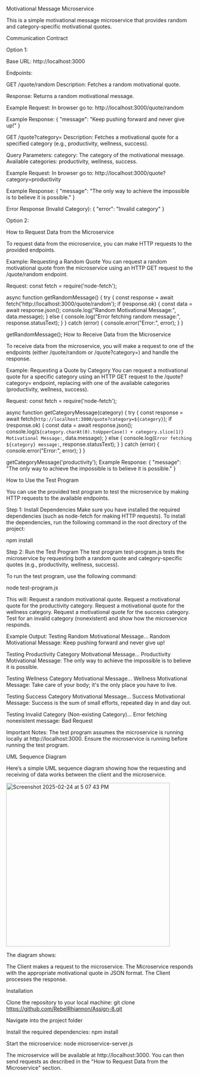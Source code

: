 Motivational Message Microservice

This is a simple motivational message microservice that provides random and category-specific motivational quotes.

Communication Contract

Option 1:

Base URL: http://localhost:3000

Endpoints:

GET /quote/random
Description: Fetches a random motivational quote.

Response: Returns a random motivational message.

Example Request:
In browser go to: http://localhost:3000/quote/random

Example Response:
{
  "message": "Keep pushing forward and never give up!"
}

GET /quote?category=<category>
Description: Fetches a motivational quote for a specified category (e.g., productivity, wellness, success).

Query Parameters:
category: The category of the motivational message. Available categories: productivity, wellness, success.

Example Request:
In browser go to: http://localhost:3000/quote?category=productivity

Example Response:
{
  "message": "The only way to achieve the impossible is to believe it is possible."
}

Error Response (Invalid Category):
{
  "error": "Invalid category"
}

Option 2:

How to Request Data from the Microservice

To request data from the microservice, you can make HTTP requests to the provided endpoints.

Example: Requesting a Random Quote
You can request a random motivational quote from the microservice using an HTTP GET request to the /quote/random endpoint.

Request:
const fetch = require('node-fetch');

async function getRandomMessage() {
    try {
        const response = await fetch('http://localhost:3000/quote/random');
        if (response.ok) {
            const data = await response.json();
            console.log("Random Motivational Message:", data.message);
        } else {
            console.log("Error fetching random message:", response.statusText);
        }
    } catch (error) {
        console.error("Error:", error);
    }
}

getRandomMessage();
How to Receive Data from the Microservice

To receive data from the microservice, you will make a request to one of the endpoints (either /quote/random or /quote?category=<category>) and handle the response.

Example: Requesting a Quote by Category
You can request a motivational quote for a specific category using an HTTP GET request to the /quote?category=<category> endpoint, replacing <category> with one of the available categories (productivity, wellness, success).

Request:
const fetch = require('node-fetch');

async function getCategoryMessage(category) {
    try {
        const response = await fetch(`http://localhost:3000/quote?category=${category}`);
        if (response.ok) {
            const data = await response.json();
            console.log(`${category.charAt(0).toUpperCase() + category.slice(1)} Motivational Message:`, data.message);
        } else {
            console.log(`Error fetching ${category} message:`, response.statusText);
        }
    } catch (error) {
        console.error("Error:", error);
    }
}

getCategoryMessage('productivity');
Example Response:
{
  "message": "The only way to achieve the impossible is to believe it is possible."
}

How to Use the Test Program

You can use the provided test program to test the microservice by making HTTP requests to the available endpoints.

Step 1: Install Dependencies
Make sure you have installed the required dependencies (such as node-fetch for making HTTP requests). To install the dependencies, run the following command in the root directory of the project:

npm install

Step 2: Run the Test Program
The test program test-program.js tests the microservice by requesting both a random quote and category-specific quotes (e.g., productivity, wellness, success).

To run the test program, use the following command:

node test-program.js

This will:
Request a random motivational quote.
Request a motivational quote for the productivity category.
Request a motivational quote for the wellness category.
Request a motivational quote for the success category.
Test for an invalid category (nonexistent) and show how the microservice responds.

Example Output:
Testing Random Motivational Message...
Random Motivational Message: Keep pushing forward and never give up!

Testing Productivity Category Motivational Message...
Productivity Motivational Message: The only way to achieve the impossible is to believe it is possible.

Testing Wellness Category Motivational Message...
Wellness Motivational Message: Take care of your body; it's the only place you have to live.

Testing Success Category Motivational Message...
Success Motivational Message: Success is the sum of small efforts, repeated day in and day out.

Testing Invalid Category (Non-existing Category)...
Error fetching nonexistent message: Bad Request

Important Notes:
The test program assumes the microservice is running locally at http://localhost:3000.
Ensure the microservice is running before running the test program.

UML Sequence Diagram

Here’s a simple UML sequence diagram showing how the requesting and receiving of data works between the client and the microservice.

<img width="438" alt="Screenshot 2025-02-24 at 5 07 43 PM" src="https://github.com/user-attachments/assets/94171c1a-432c-440f-b51c-c9a8fda9a629" />

    
The diagram shows:

The Client makes a request to the microservice.
The Microservice responds with the appropriate motivational quote in JSON format.
The Client processes the response.

Installation

Clone the repository to your local machine:
git clone https://github.com/RebelRhiannon/Assign-8.git

Navigate into the project folder

Install the required dependencies:
npm install

Start the microservice:
node microservice-server.js

The microservice will be available at http://localhost:3000. You can then send requests as described in the "How to Request Data from the Microservice" section.
